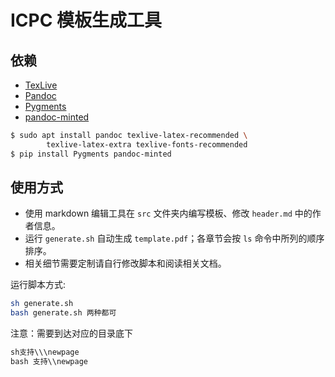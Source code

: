 # ICPC 模板生成工具

## 依赖

- [TexLive](http://tug.org/texlive/)
- [Pandoc](https://www.pandoc.org/)
- [Pygments](http://pygments.org/)
- [pandoc-minted](https://pypi.org/project/pandoc-minted/)

```bash
$ sudo apt install pandoc texlive-latex-recommended \
        texlive-latex-extra texlive-fonts-recommended
$ pip install Pygments pandoc-minted
```

## 使用方式
- 使用 markdown 编辑工具在 `src` 文件夹内编写模板、修改 `header.md` 中的作者信息。
- 运行 `generate.sh` 自动生成 `template.pdf`；各章节会按 `ls` 命令中所列的顺序排序。
- 相关细节需要定制请自行修改脚本和阅读相关文档。



运行脚本方式:

```bash
sh generate.sh
bash generate.sh 两种都可
```

注意：需要到达对应的目录底下

```cpp
sh支持\\\newpage
bash 支持\\newpage
```

